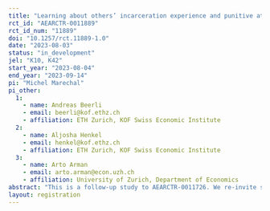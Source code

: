 ```yaml
---
title: "Learning about others’ incarceration experience and punitive attitudes (follow-up)"
rct_id: "AEARCTR-0011889"
rct_id_num: "11889"
doi: "10.1257/rct.11889-1.0"
date: "2023-08-03"
status: "in_development"
jel: "K10, K42"
start_year: "2023-08-04"
end_year: "2023-09-14"
pi: "Michel Marechal"
pi_other:
  1:
    - name: Andreas Beerli
    - email: beerli@kof.ethz.ch
    - affiliation: ETH Zurich, KOF Swiss Economic Institute
  2:
    - name: Aljosha Henkel
    - email: henkel@kof.ethz.ch
    - affiliation: ETH Zurich, KOF Swiss Economic Institute
  3:
    - name: Arto Arman
    - email: arto.arman@econ.uzh.ch
    - affiliation: University of Zurich, Department of Economics
abstract: "This is a follow-up study to AEARCTR-0011726. We re-invite subjects from the original study for an obfuscated one-month follow-up survey to test whether learning about others’ prison experience has a persistent effect on public attitudes towards law and order."
layout: registration
---
```


